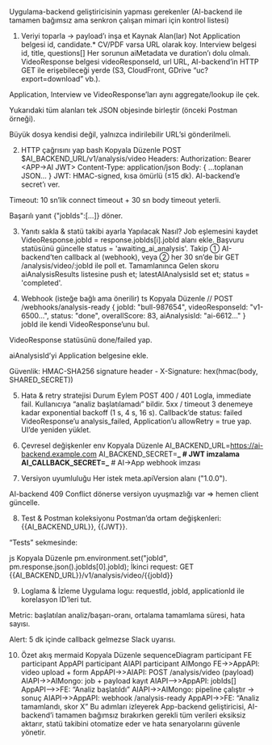 Uygulama-backend geliştiricisinin yapması gerekenler
(AI-backend ile tamamen bağımsız ama senkron çalışan mimari için kontrol listesi)

1. Veriyi toparla → payload’ı inşa et
   Kaynak Alan(lar) Not
   Application belgesi id, candidate.\* CV/PDF varsa URL olarak koy.
   Interview belgesi id, title, questions[] Her sorunun aiMetadata ve duration’ı dolu olmalı.
   VideoResponse belgesi videoResponseId, url URL, AI-backend’in HTTP GET ile erişebileceği yerde (S3, CloudFront, GDrive “uc?export=download” vb.).

Application, Interview ve VideoResponse’ları aynı aggregate/lookup ile çek.

Yukarıdaki tüm alanları tek JSON objesinde birleştir (önceki Postman örneği).

Büyük dosya kendisi değil, yalnızca indirilebilir URL’si gönderilmeli.

2. HTTP çağrısını yap
   bash
   Kopyala
   Düzenle
   POST $AI_BACKEND_URL/v1/analysis/video
   Headers:
   Authorization: Bearer <APP→AI JWT>
   Content-Type: application/json
   Body: { ...toplanan JSON... }
   JWT: HMAC-signed, kısa ömürlü (≤15 dk). AI-backend’e secret’ı ver.

Timeout: 10 sn’lik connect timeout + 30 sn body timeout yeterli.

Başarılı yanıt {"jobIds":[…]} döner.

3. Yanıtı sakla & statü takibi ayarla
   Yapılacak Nasıl?
   Job eşlemesini kaydet VideoResponse.jobId = response.jobIds[i].jobId alanı ekle.
   Başvuru statüsünü güncelle status = 'awaiting_ai_analysis'.
   Takip ① AI-backend’ten callback al (webhook), veya ② her 30 sn’de bir GET /analysis/video/:jobId ile poll et.
   Tamamlanınca Gelen skoru aiAnalysisResults listesine push et; latestAIAnalysisId set et; status = 'completed'.

4. Webhook (isteğe bağlı ama önerilir)
   ts
   Kopyala
   Düzenle
   // POST /webhooks/analysis-ready
   {
   jobId: "bull-987654",
   videoResponseId: "v1-6500…",
   status: "done",
   overallScore: 83,
   aiAnalysisId: "ai-6612…"
   }
   jobId ile kendi VideoResponse’unu bul.

VideoResponse statüsünü done/failed yap.

aiAnalysisId’yi Application belgesine ekle.

Güvenlik: HMAC-SHA256 signature header - X-Signature: hex(hmac(body, SHARED_SECRET))

5. Hata & retry stratejisi
   Durum Eylem
   POST 400 / 401 Logla, immediate fail. Kullanıcıya “analiz başlatılamadı” bildir.
   5xx / timeout 3 denemeye kadar exponential backoff (1 s, 4 s, 16 s).
   Callback’de status: failed VideoResponse’u analysis_failed, Application’u allowRetry = true yap. UI’de yeniden yüklet.

6. Çevresel değişkenler
   env
   Kopyala
   Düzenle
   AI_BACKEND_URL=https://ai-backend.example.com
   AI_BACKEND_SECRET=**_ # JWT imzalama
   AI_CALLBACK_SECRET=_** # AI->App webhook imzası
7. Versiyon uyumluluğu
   Her istek meta.apiVersion alanı ("1.0.0").

AI-backend 409 Conflict dönerse versiyon uyuşmazlığı var ⇒ hemen client güncelle.

8. Test & Postman koleksiyonu
   Postman’da ortam değişkenleri: {{AI_BACKEND_URL}}, {{JWT}}.

“Tests” sekmesinde:

js
Kopyala
Düzenle
pm.environment.set("jobId", pm.response.json().jobIds[0].jobId);
İkinci request:
GET {{AI_BACKEND_URL}}/v1/analysis/video/{{jobId}}

9. Loglama & İzleme
   Uygulama logu: requestId, jobId, applicationId ile korelasyon ID’leri tut.

Metric: başlatılan analiz/başarı-oranı, ortalama tamamlama süresi, hata sayısı.

Alert: 5 dk içinde callback gelmezse Slack uyarısı.

10. Özet akış
    mermaid
    Kopyala
    Düzenle
    sequenceDiagram
    participant FE
    participant AppAPI
    participant AIAPI
    participant AIMongo
    FE->>AppAPI: video upload + form
    AppAPI->>AIAPI: POST /analysis/video (payload)
    AIAPI->>AIMongo: job + payload kayıt
    AIAPI-->>AppAPI: jobIds[]
    AppAPI-->>FE: “Analiz başlatıldı”
    AIAPI->>AIMongo: pipeline çalıştır → sonuç
    AIAPI->>AppAPI: webhook /analysis-ready
    AppAPI->>FE: “Analiz tamamlandı, skor X”
    Bu adımları izleyerek App-backend geliştiricisi, AI-backend’i tamamen bağımsız bırakırken gerekli tüm verileri eksiksiz aktarır, statü takibini otomatize eder ve hata senaryolarını güvenle yönetir.

